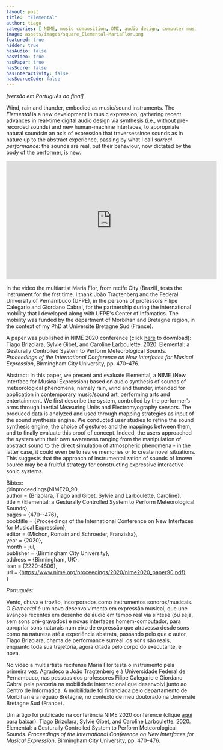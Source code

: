 ```yaml
---
layout: post
title:  "Elemental"
author: tiago
categories: [ NIME, music composition, DMI, audio design, computer music ]
image: assets/images/square_Elemental-MariaFlor.png
featured: true
hidden: true
hasAudio: false
hasVideo: true
hasPaper: true
hasScore: false
hasInteractivity: false
hasSourceCode: false
---
```


*[versão em Português ao final]*

Wind, rain and thunder, embodied as music/sound instruments. The *Elemental* ia a new development in music expression, gathering recent advances in real-time digital audio design via synthesis (i.e., without pre-recorded sounds) and new human-machine interfaces, to appropriate natural soundsin an axis of expression that traversessince sounds as in nature up to the abstract experience, passing by what I call *surreal performance*: the sounds are real, but their behaviour, now dictated by the body of the performer, is new.

<iframe width="560" height="315" src="https://www.youtube.com/embed/V_Sv5HiV5zU" frameborder="0" allow="accelerometer; autoplay; clipboard-write; encrypted-media; gyroscope; picture-in-picture" allowfullscreen></iframe>

In the video the multiartist Maria Flor, from recife City (Brazil), tests the instrument for the frst time. I thank João Tragtenberg and the Federal University of Pernambuco (UFPE), in the persons of professors Filipe Calegario and Giordano Cabral, for the partnership during the international mobility that I developed along with UFPE's Center of Infomatics. The mobility was funded by the department of Morbihan and Bretagne region, in the context of my PhD at Université Bretagne Sud (France).

A paper was published in NIME 2020 conference (click [here](https://www.nime.org/proceedings/2020/nime2020_paper90.pdf) to download):
Tiago Brizolara, Sylvie Gibet, and Caroline Larboulette. 2020. Elemental: a Gesturally Controlled System to Perform Meteorological Sounds. *Proceedings of the International Conference on New Interfaces for Musical Expression*, Birmingham City University, pp. 470–476.

Abstract: In this paper, we present and evaluate Elemental, a NIME (New Interface for Musical Expression) based on audio synthesis of sounds of meteorological phenomena, namely rain, wind and thunder, intended for application in contemporary music/sound art, performing arts and entertainment. We first describe the system, controlled by the performer’s arms through Inertial Measuring Units and Electromyography sensors. The produced data is analyzed and used through mapping strategies as input of the sound synthesis engine. We conducted user studies to refine the sound synthesis engine, the choice of gestures and the mappings between them, and to finally evaluate this proof of concept. Indeed, the users approached the system with their own awareness ranging from the manipulation of abstract sound to the direct simulation of atmospheric phenomena - in the latter case, it could even be to revive memories or to create novel situations. This suggests that the approach of instrumentalization of sounds of known source may be a fruitful strategy for constructing expressive interactive sonic systems.

Bibtex:  
@inproceedings{NIME20_90,  
  author = {Brizolara, Tiago and Gibet, Sylvie and Larboulette, Caroline},  
  title = {Elemental: a Gesturally Controlled System to Perform Meteorological Sounds},  
  pages = {470--476},  
  booktitle = {Proceedings of the International Conference on New Interfaces for Musical Expression},  
  editor = {Michon, Romain and Schroeder, Franziska},  
  year = {2020},  
  month = jul,  
  publisher = {Birmingham City University},  
  address = {Birmingham, UK},  
  issn = {2220-4806},  
  url = {https://www.nime.org/proceedings/2020/nime2020_paper90.pdf}  
}

*Português:*

Vento, chuva e trovão, incorporados como instrumentos sonoros/musicais. O *Elemental* é um novo desenvolvimento em expressão musical, que une avanços recentes em desenho de áudio em tempo real via síntese (ou seja, sem sons pré-gravados) e novas interfaces homem-computador, para apropriar sons naturais num eixo de expressão que atravessa desde sons como na natureza até a experiência abstrata, passando pelo que o autor, Tiago Brizolara, chama de performance surreal: os sons são reais, enquanto toda sua trajetória, agora ditada pelo corpo do executante, é nova.

No vídeo a multiartista recifense Maria Flor testa o instrumento pela primeira vez. Agradeço a João Tragtenberg e à Universidade Federal de Pernambuco, nas pessoas dos professores Filipe Calegario e Giordano Cabral pela parceria na mobilidade internacional que desenvolvi junto ao Centro de Informática. A mobilidade foi financiada pelo departamento de Morbihan e a reguão Bretagne, no contexto de meu doutorado na Université Bretagne Sud (France).

Um artigo foi publicado na conferência NIME 2020 conference (clique [aqui](https://www.nime.org/proceedings/2020/nime2020_paper90.pdf) para baixar):
Tiago Brizolara, Sylvie Gibet, and Caroline Larboulette. 2020. Elemental: a Gesturally Controlled System to Perform Meteorological Sounds. *Proceedings of the International Conference on New Interfaces for Musical Expression*, Birmingham City University, pp. 470–476.
